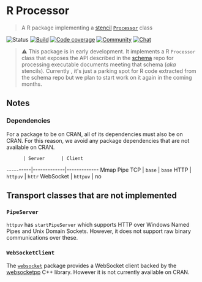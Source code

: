 # R Processor

> A R package implementing a [stencil](https://github.com/stencila/schema#readme) [`Processor`](https://github.com/stencila/schema#processor) class

![Status](https://img.shields.io/badge/status-experimental-orange.svg)
[![Build](https://travis-ci.org/stencila/r-processor.svg?branch=master)](https://travis-ci.org/stencila/r-processor)
[![Code coverage](https://codecov.io/gh/stencila/r-processor/branch/master/graph/badge.svg)](https://codecov.io/gh/stencila/r-processor)
[![Community](https://img.shields.io/badge/join-community-green.svg)](https://community.stenci.la)
[![Chat](https://badges.gitter.im/stencila/stencila.svg)](https://gitter.im/stencila/stencila)

> ⚠ This package is in early development. It implements a R `Processor` class that exposes the API described in the [schema](https://github.com/stencila/schema#readme) repo for processing executable documents meeting that schema (_aka_ stencils). Currently , it's just a parking spot for R code extracted from the schema repo but we plan to start work on it again in the coming months.

## Notes

### Dependencies

For a package to be on CRAN, all of its dependencies must also be on CRAN. For this reason, we avoid any package dependencies that are not available on CRAN.

          | Server      | Client
----------|-------------|-------------
Mmap
Pipe
TCP       | `base`      | `base`
HTTP      | `httpuv`    | `httr`
WebSocket | `httpuv`    | no


## Transport classes that are not implemented

### `PipeServer`

`httpuv` has `startPipeServer` which supports HTTP over Windows Named Pipes and Unix Domain Sockets. However, it does not support raw binary communications over these.

### `WebSocketClient`

The [`websocket`](https://github.com/rstudio/websocket) package provides a WebSocket client backed by the [websocketpp](https://github.com/zaphoyd/websocketpp) C++ library. However it is not currently available on CRAN.

